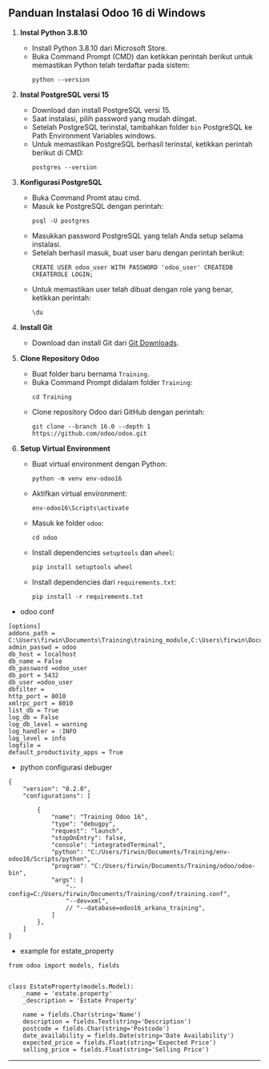 ## Panduan Instalasi Odoo 16 di Windows

1. **Instal Python 3.8.10**
   - Install Python 3.8.10 dari Microsoft Store.
   - Buka Command Prompt (CMD) dan ketikkan perintah berikut untuk memastikan Python telah terdaftar pada sistem:
     ```
     python --version
     ```

2. **Instal PostgreSQL versi 15**
   - Download dan install PostgreSQL versi 15.
   - Saat instalasi, pilih password yang mudah diingat.
   - Setelah PostgreSQL terinstal, tambahkan folder `bin` PostgreSQL ke Path Environment Variables windows.
   - Untuk memastikan PostgreSQL berhasil terinstal, ketikkan perintah berikut di CMD:
     ```
     postgres --version
     ```

3. **Konfigurasi PostgreSQL**
   - Buka Command Promt atau cmd.
   - Masuk ke PostgreSQL dengan perintah:
     ```
     psql -U postgres
     ```
   - Masukkan password PostgreSQL yang telah Anda setup selama instalasi.
   - Setelah berhasil masuk, buat user baru dengan perintah berikut:
     ```
     CREATE USER odoo_user WITH PASSWORD 'odoo_user' CREATEDB CREATEROLE LOGIN;
     ```
   - Untuk memastikan user telah dibuat dengan role yang benar, ketikkan perintah:
     ```
     \du
     ```

5. **Install Git**
   - Download dan install Git dari [Git Downloads](https://git-scm.com/downloads).

6. **Clone Repository Odoo**
   - Buat folder baru bernama `Training`.
   - Buka Command Prompt didalam folder `Training`:
     ```
     cd Training
     ```
   - Clone repository Odoo dari GitHub dengan perintah:
     ```
     git clone --branch 16.0 --depth 1 https://github.com/odoo/odoo.git
     ```

7. **Setup Virtual Environment**
   - Buat virtual environment dengan Python:
     ```
     python -m venv env-odoo16
     ```
   - Aktifkan virtual environment:
     ```
     env-odoo16\Scripts\activate
     ```
   - Masuk ke folder `odoo`:
     ```
     cd odoo
     ```
   - Install dependencies `setuptools` dan `wheel`:
     ```
     pip install setuptools wheel
     ```
   - Install dependencies dari `requirements.txt`:
     ```
     pip install -r requirements.txt
     ```

- odoo conf
```
[options]
addons_path = C:\Users\firwin\Documents\Training\training_module,C:\Users\firwin\Documents\Training\odoo\addons
admin_passwd = odoo
db_host = localhost
db_name = False
db_password =odoo_user
db_port = 5432
db_user =odoo_user 
dbfilter =
http_port = 8010
xmlrpc_port = 8010
list_db = True
log_db = False
log_db_level = warning
log_handler = :INFO
log_level = info
logfile = 
default_productivity_apps = True
```
- python configurasi debuger
```
{
    "version": "0.2.0",
    "configurations": [
        
        {
            "name": "Training Odoo 16",
            "type": "debugpy",
            "request": "launch",
            "stopOnEntry": false,
            "console": "integratedTerminal",
            "python": "C:/Users/firwin/Documents/Training/env-odoo16/Scripts/python",
            "program": "C:/Users/firwin/Documents/Training/odoo/odoo-bin",
            "args": [
                "--config=C:/Users/firwin/Documents/Training/conf/training.conf",
                "--dev=xml",
                // "--database=odoo16_arkana_training",
            ]
        },
    ]
}
```
- example for estate_property
```
from odoo import models, fields


class EstateProperty(models.Model):
    _name = 'estate.property'
    _description = 'Estate Property'

    name = fields.Char(string='Name')
    description = fields.Text(string='Description')
    postcode = fields.Char(string='Postcode')
    date_availability = fields.Date(string='Date Availability')
    expected_price = fields.Float(string='Expected Price')
    selling_price = fields.Float(string='Selling Price')
```
---
